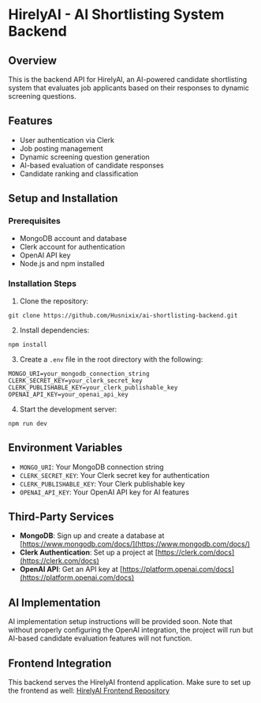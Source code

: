 # HirelyAI - AI Shortlisting System Backend

## Overview
This is the backend API for HirelyAI, an AI-powered candidate shortlisting system that evaluates job applicants based on their responses to dynamic screening questions.

## Features
- User authentication via Clerk
- Job posting management
- Dynamic screening question generation
- AI-based evaluation of candidate responses
- Candidate ranking and classification

## Setup and Installation

### Prerequisites
- MongoDB account and database
- Clerk account for authentication
- OpenAI API key
- Node.js and npm installed

### Installation Steps
1. Clone the repository:
```
git clone https://github.com/Husnixix/ai-shortlisting-backend.git
```

2. Install dependencies:
```
npm install
```

3. Create a `.env` file in the root directory with the following:
```
MONGO_URI=your_mongodb_connection_string
CLERK_SECRET_KEY=your_clerk_secret_key
CLERK_PUBLISHABLE_KEY=your_clerk_publishable_key
OPENAI_API_KEY=your_openai_api_key
```

4. Start the development server:
```
npm run dev
```

## Environment Variables
- `MONGO_URI`: Your MongoDB connection string
- `CLERK_SECRET_KEY`: Your Clerk secret key for authentication
- `CLERK_PUBLISHABLE_KEY`: Your Clerk publishable key
- `OPENAI_API_KEY`: Your OpenAI API key for AI features

## Third-Party Services
- **MongoDB**: Sign up and create a database at [https://www.mongodb.com/docs/](https://www.mongodb.com/docs/)
- **Clerk Authentication**: Set up a project at [https://clerk.com/docs](https://clerk.com/docs)
- **OpenAI API**: Get an API key at [https://platform.openai.com/docs](https://platform.openai.com/docs)

## AI Implementation
AI implementation setup instructions will be provided soon. Note that without properly configuring the OpenAI integration, the project will run but AI-based candidate evaluation features will not function.

## Frontend Integration
This backend serves the HirelyAI frontend application. Make sure to set up the frontend as well:
[HirelyAI Frontend Repository](https://github.com/Husnixix/ai-booking-frontend.git)
